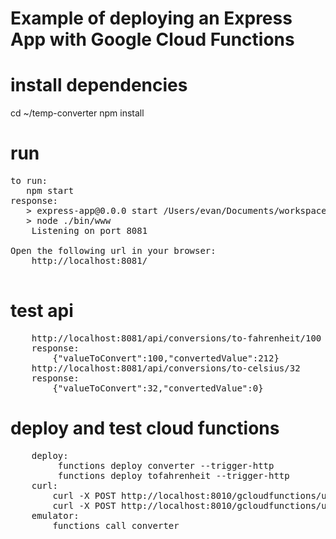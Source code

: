 # Example of deploying an Express App with Google Cloud Functions

# install dependencies
cd ~/temp-converter
npm install


# run
<pre>
to run:	
   npm start
response:
   > express-app@0.0.0 start /Users/evan/Documents/workspace/nodejs/express/temp_converter
   > node ./bin/www
	Listening on port 8081
	
Open the following url in your browser:
	http://localhost:8081/
   
</pre>

# test api
<pre>
	http://localhost:8081/api/conversions/to-fahrenheit/100
	response:
		{"valueToConvert":100,"convertedValue":212}
	http://localhost:8081/api/conversions/to-celsius/32
	response:
		{"valueToConvert":32,"convertedValue":0}
</pre>

# deploy and test cloud functions
<pre>
	deploy:
		 functions deploy converter --trigger-http
		 functions deploy tofahrenheit --trigger-http
	curl:
		curl -X POST http://localhost:8010/gcloudfunctions/us-central1/converter 
		curl -X POST http://localhost:8010/gcloudfunctions/us-central1/tofahrenheit?temp=100
	emulator:	
		functions call converter
		
</pre>

